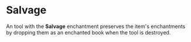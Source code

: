 # Salvage

An tool with the **Salvage** enchantment preserves the item's enchantments by dropping them as an enchanted book when the tool is destroyed.
